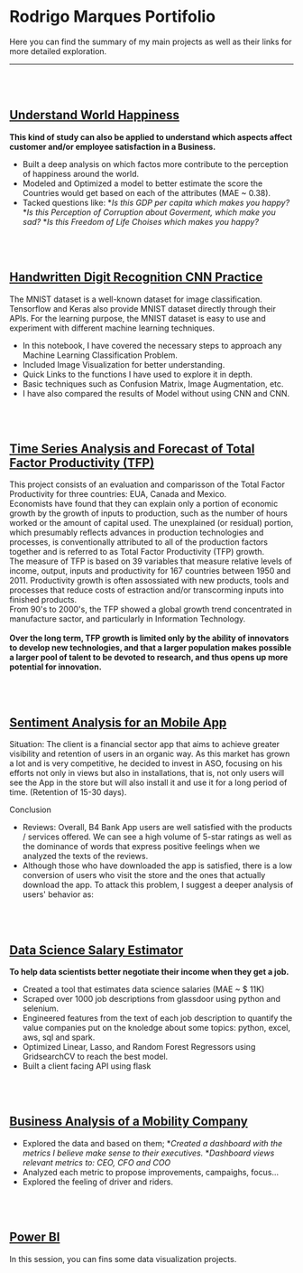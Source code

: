 # Rodrigo Marques Portifolio
Here you can find the summary of my main projects as well as their links for more detailed exploration.

---

<br><br>
## [Understand World Happiness](https://www.kaggle.com/rmarques0/world-happiness-overview)

**This kind of study can also be applied to understand which aspects affect customer and/or employee satisfaction in a Business.**

* Built a deep analysis on which factos more contribute to the perception of happiness around the world.
* Modeled and Optimized a model to better estimate the score the Countries would get based on each of the attributes (MAE ~ 0.38).
* Tacked questions like: 
  *_Is this GDP per capita which makes you happy?_
  *_Is this Perception of Corruption about Goverment, which make you sad?_
  *_Is this Freedom of Life Choises which makes you happy?_
  
 <br><br>
## [Handwritten Digit Recognition CNN Practice](https://github.com/rmarques0/mnist_digit_recognition)

The MNIST dataset is a well-known dataset for image classification. Tensorflow and Keras also provide MNIST dataset directly through their APIs. For the learning purpose, the MNIST dataset is easy to use and experiment with different machine learning techniques.
* In this notebook, I have covered the necessary steps to approach any Machine Learning Classification Problem.
* Included Image Visualization for better understanding.
* Quick Links to the functions I have used to explore it in depth.
* Basic techniques such as Confusion Matrix, Image Augmentation, etc.
* I have also compared the results of Model without using CNN and CNN.


<br><br>
## [Time Series Analysis and Forecast of Total Factor Productivity (TFP)](https://github.com/rmarques0/tfp_analysis)

This project consists of an evaluation and comparisson of the Total Factor Productivity for three countries: EUA, Canada and Mexico. <br>
Economists have found that they can explain only a portion of economic growth by the growth of inputs to production, such as the number of hours worked or the amount of capital used. The unexplained (or residual) portion, which presumably reflects advances in production technologies and processes, is conventionally attributed to all of the production factors together and is referred to as Total Factor Productivity (TFP) growth. <br>
The measure of TFP is based on 39 variables that measure relative levels of income, output, inputs and productivity for 167 countries between 1950 and 2011. Productivity growth is often assossiated with new products, tools and processes that reduce costs of estraction and/or transcorming inputs into finished products.<br>
From 90's to 2000's, the TFP showed a global growth trend concentrated in manufacture sactor, and particularly in Information Technology.<br><br>
**Over the long term, TFP growth is limited only by the ability of innovators to develop new technologies, and that a larger population makes possible a larger pool of talent to be devoted to research, and thus opens up more potential for innovation.**


<br><br>
## [Sentiment Analysis for an Mobile App](https://github.com/rmarques0/sentiment_analysis)

Situation: The client is a financial sector app that aims to achieve greater visibility and retention of users in an organic way. As this market has grown a lot and is very competitive, he decided to invest in ASO, focusing on his efforts not only in views but also in installations, that is, not only users will see the App in the store but will also install it and use it for a long period of time. (Retention of 15-30 days).

Conclusion
* Reviews: Overall, B4 Bank App users are well satisfied with the products / services offered. We can see a high volume of 5-star ratings as well as the dominance of words that express positive feelings when we analyzed the texts of the reviews.
* Although those who have downloaded the app is satisfied, there is a low conversion of users who visit the store and the ones that actually download the app. To attack this problem, I suggest a deeper analysis of users' behavior as:

<br><br>
## [Data Science Salary Estimator](https://github.com/rmarques0/ds_salary_proj)
**To help data scientists better negotiate their income when they get a job.**

* Created a tool that estimates data science salaries (MAE ~ $ 11K) 
* Scraped over 1000 job descriptions from glassdoor using python and selenium.
* Engineered features from the text of each job description to quantify the value companies put on the knoledge about some topics: python, excel, aws, sql and spark.
* Optimized Linear, Lasso, and Random Forest Regressors using GridsearchCV to reach the best model.
* Built a client facing API using flask 
  
  
<br><br>  
## [Business Analysis of a Mobility Company](https://github.com/rmarques0/Business-Analysis-99)  


* Explored the data and based on them; 
  *_Created a dashboard with the metrics I believe make sense to their executives._
  *_Dashboard views relevant metrics to: CEO, CFO and COO_
* Analyzed each metric to propose improvements, campaighs, focus...
* Explored the feeling of driver and riders.

<br><br>
## [Power BI](https://github.com/rmarques0/dashboards)
In this session, you can fins some data visualization projects.


